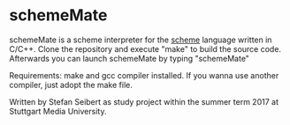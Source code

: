 # schemeMate

schemeMate is a scheme interpreter for the [scheme](http://www.scheme.com/tspl4/intro.html#./intro:h1) language written in C/C++.
Clone the repository and execute "make" to build the source code. Afterwards you can launch schemeMate by typing "schemeMate"

Requirements: make and gcc compiler installed. If you wanna use another compiler, just adopt the make file.

Written by Stefan Seibert as study project within the summer term 2017 at Stuttgart Media University.
